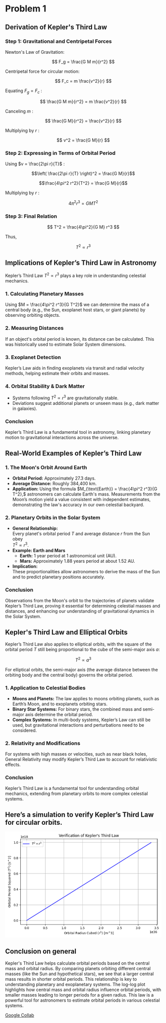 # Problem 1

## Derivation of Kepler's Third Law

### Step 1: Gravitational and Centripetal Forces

Newton's Law of Gravitation:

$$
F_g = \frac{G M m}{r^2}
$$

Centripetal force for circular motion:  

$$
F_c = m \frac{v^2}{r}
$$

Equating $F_g = F_c$ :

$$
\frac{G M m}{r^2} = m \frac{v^2}{r}
$$

Canceling $m$ :

$$
\frac{G M}{r^2} = \frac{v^2}{r}
$$

Multiplying by $r$ :

$$
v^2 = \frac{G M}{r}
$$


### Step 2: Expressing in Terms of Orbital Period  

Using  $v = \frac{2\pi r}{T}$ :

$$\left( \frac{2\pi r}{T} \right)^2 = \frac{G M}{r}$$

$$\frac{4\pi^2 r^2}{T^2} = \frac{G M}{r}$$

Multiplying by $r$ : 

$$
4\pi^2 r^3 = G M T^2
$$

### Step 3: Final Relation  

$$
T^2 = \frac{4\pi^2}{G M} r^3
$$

Thus,

$$
T^2 \propto r^3
$$

## Implications of Kepler’s Third Law in Astronomy  

Kepler’s Third Law $T^2 \propto r^3$ plays a key role in understanding celestial mechanics.

### 1. Calculating Planetary Masses  
Using $M = \frac{4\pi^2 r^3}{G T^2}$ we can determine the mass of a central body (e.g., the Sun, exoplanet host stars, or giant planets) by observing orbiting objects.

### 2. Measuring Distances  
If an object's orbital period is known, its distance can be calculated. This was historically used to estimate Solar System dimensions.  

### 3. Exoplanet Detection  
Kepler’s Law aids in finding exoplanets via transit and radial velocity methods, helping estimate their orbits and masses.

### 4. Orbital Stability & Dark Matter  
- Systems following $T^2 \propto r^3$ are gravitationally stable.  
- Deviations suggest additional planets or unseen mass (e.g., dark matter in galaxies).

### Conclusion
Kepler’s Third Law is a fundamental tool in astronomy, linking planetary motion to gravitational interactions across the universe.

## Real-World Examples of Kepler’s Third Law

### 1. The Moon's Orbit Around Earth
- **Orbital Period:** Approximately 27.3 days.
- **Average Distance:** Roughly 384,400 km.
- **Application:**
Using the formula $M_{\text{Earth}} = \frac{4\pi^2 r^3}{G T^2},$ astronomers can calculate Earth's mass. Measurements from the Moon’s motion yield a value consistent with independent estimates, demonstrating the law's accuracy in our own celestial backyard.

### 2. Planetary Orbits in the Solar System
- **General Relationship:**  
  Every planet's orbital period $T$ and average distance $r$ from the Sun obey  
$T^2 \propto r^3.$
- **Example: Earth and Mars**
  - **Earth:** 1 year period at 1 astronomical unit (AU).
  - **Mars:** Approximately 1.88 years period at about 1.52 AU.
- **Implication:**  
  These proportionalities allow astronomers to derive the mass of the Sun and to predict planetary positions accurately.

### Conclusion
Observations from the Moon's orbit to the trajectories of planets validate Kepler’s Third Law, proving it essential for determining celestial masses and distances, and enhancing our understanding of gravitational dynamics in the Solar System.

## Kepler's Third Law and Elliptical Orbits

Kepler’s Third Law also applies to elliptical orbits, with the square of the orbital period $T$ still being proportional to the cube of the semi-major axis $a$:

$$
T^2 \propto a^3
$$

For elliptical orbits, the semi-major axis (the average distance between the orbiting body and the central body) governs the orbital period.

### 1. Application to Celestial Bodies

- **Moons and Planets:** The law applies to moons orbiting planets, such as Earth’s Moon, and to exoplanets orbiting stars.
- **Binary Star Systems:** For binary stars, the combined mass and semi-major axis determine the orbital period.
- **Complex Systems:** In multi-body systems, Kepler’s Law can still be used, but gravitational interactions and perturbations need to be considered.

### 2. Relativity and Modifications

For systems with high masses or velocities, such as near black holes, General Relativity may modify Kepler’s Third Law to account for relativistic effects.

### Conclusion

Kepler’s Third Law is a fundamental tool for understanding orbital mechanics, extending from planetary orbits to more complex celestial systems.


## Here’s a simulation to verify Kepler’s Third Law for circular orbits.
![alt text](murk.png)

## Conclusion on general

Kepler's Third Law helps calculate orbital periods based on the central mass and orbital radius. By comparing planets orbiting different central masses (like the Sun and hypothetical stars), we see that a larger central mass results in shorter orbital periods. This relationship is key to understanding planetary and exoplanetary systems. The log-log plot highlights how central mass and orbital radius influence orbital periods, with smaller masses leading to longer periods for a given radius. This law is a powerful tool for astronomers to estimate orbital periods in various celestial systems. 

[Google Collab](https://colab.research.google.com/drive/1epf4R5hQX6hPT-HhrGcgc2JgZOW6EpdO?usp=sharing)